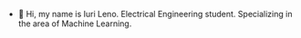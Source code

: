 - 👋 Hi, my name is Iuri Leno. Electrical Engineering student. Specializing in the area of Machine Learning.

<!---
iurileno/iurileno is a ✨ special ✨ repository because its `README.md` (this file) appears on your GitHub profile.
You can click the Preview link to take a look at your changes.
--->
